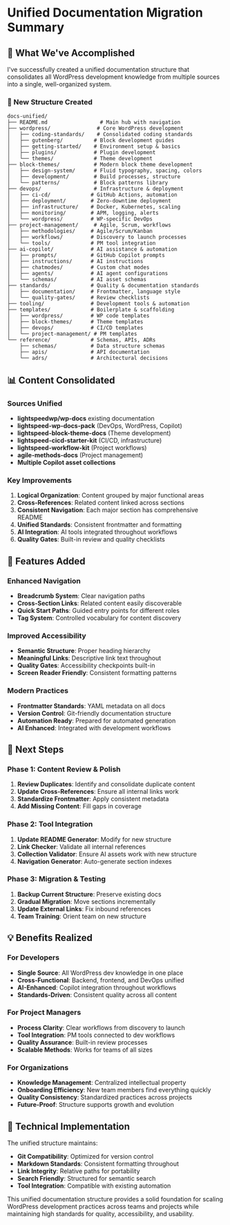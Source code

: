 # Unified Documentation Migration Summary

## 🎯 What We've Accomplished

I've successfully created a unified documentation structure that consolidates all WordPress development knowledge from multiple sources into a single, well-organized system.

### 📁 New Structure Created

```
docs-unified/
├── README.md                 # Main hub with navigation
├── wordpress/               # Core WordPress development
│   ├── coding-standards/    # Consolidated coding standards
│   ├── gutenberg/          # Block development guides
│   ├── getting-started/    # Environment setup & basics
│   ├── plugins/            # Plugin development
│   └── themes/             # Theme development
├── block-themes/           # Modern block theme development
│   ├── design-system/      # Fluid typography, spacing, colors
│   ├── development/        # Build processes, structure
│   └── patterns/           # Block patterns library
├── devops/                 # Infrastructure & deployment
│   ├── ci-cd/             # GitHub Actions, automation
│   ├── deployment/        # Zero-downtime deployment
│   ├── infrastructure/    # Docker, Kubernetes, scaling
│   ├── monitoring/        # APM, logging, alerts
│   └── wordpress/         # WP-specific DevOps
├── project-management/     # Agile, Scrum, workflows
│   ├── methodologies/     # Agile/Scrum/Kanban
│   ├── workflows/         # Discovery to launch processes
│   └── tools/             # PM tool integration
├── ai-copilot/            # AI assistance & automation
│   ├── prompts/           # GitHub Copilot prompts
│   ├── instructions/      # AI instructions
│   ├── chatmodes/         # Custom chat modes
│   ├── agents/            # AI agent configurations
│   └── schemas/           # AI asset schemas
├── standards/             # Quality & documentation standards
│   ├── documentation/     # Frontmatter, language style
│   └── quality-gates/     # Review checklists
├── tooling/               # Development tools & automation
├── templates/             # Boilerplate & scaffolding
│   ├── wordpress/         # WP code templates
│   ├── block-themes/      # Theme templates
│   ├── devops/            # CI/CD templates
│   └── project-management/ # PM templates
└── reference/             # Schemas, APIs, ADRs
    ├── schemas/           # Data structure schemas
    ├── apis/              # API documentation
    └── adrs/              # Architectural decisions
```

## 📊 Content Consolidated

### Sources Unified

- **lightspeedwp/wp-docs** existing documentation
- **lightspeed-wp-docs-pack** (DevOps, WordPress, Copilot)
- **lightspeed-block-theme-docs** (Theme development)
- **lightspeed-cicd-starter-kit** (CI/CD, infrastructure)
- **lightspeed-workflow-kit** (Project workflows)
- **agile-methods-docs** (Project management)
- **Multiple Copilot asset collections**

### Key Improvements

1. **Logical Organization**: Content grouped by major functional areas
2. **Cross-References**: Related content linked across sections
3. **Consistent Navigation**: Each major section has comprehensive README
4. **Unified Standards**: Consistent frontmatter and formatting
5. **AI Integration**: AI tools integrated throughout workflows
6. **Quality Gates**: Built-in review and quality checklists

## 🎨 Features Added

### Enhanced Navigation

- **Breadcrumb System**: Clear navigation paths
- **Cross-Section Links**: Related content easily discoverable
- **Quick Start Paths**: Guided entry points for different roles
- **Tag System**: Controlled vocabulary for content discovery

### Improved Accessibility

- **Semantic Structure**: Proper heading hierarchy
- **Meaningful Links**: Descriptive link text throughout
- **Quality Gates**: Accessibility checkpoints built-in
- **Screen Reader Friendly**: Consistent formatting patterns

### Modern Practices

- **Frontmatter Standards**: YAML metadata on all docs
- **Version Control**: Git-friendly documentation structure
- **Automation Ready**: Prepared for automated generation
- **AI Enhanced**: Integrated with development workflows

## 🚀 Next Steps

### Phase 1: Content Review & Polish

1. **Review Duplicates**: Identify and consolidate duplicate content
2. **Update Cross-References**: Ensure all internal links work
3. **Standardize Frontmatter**: Apply consistent metadata
4. **Add Missing Content**: Fill gaps in coverage

### Phase 2: Tool Integration

1. **Update README Generator**: Modify for new structure
2. **Link Checker**: Validate all internal references
3. **Collection Validator**: Ensure AI assets work with new structure
4. **Navigation Generator**: Auto-generate section indexes

### Phase 3: Migration & Testing

1. **Backup Current Structure**: Preserve existing docs
2. **Gradual Migration**: Move sections incrementally
3. **Update External Links**: Fix inbound references
4. **Team Training**: Orient team on new structure

## 💡 Benefits Realized

### For Developers

- **Single Source**: All WordPress dev knowledge in one place
- **Cross-Functional**: Backend, frontend, and DevOps unified
- **AI-Enhanced**: Copilot integration throughout workflows
- **Standards-Driven**: Consistent quality across all content

### For Project Managers

- **Process Clarity**: Clear workflows from discovery to launch
- **Tool Integration**: PM tools connected to dev workflows
- **Quality Assurance**: Built-in review processes
- **Scalable Methods**: Works for teams of all sizes

### For Organizations

- **Knowledge Management**: Centralized intellectual property
- **Onboarding Efficiency**: New team members find everything quickly
- **Quality Consistency**: Standardized practices across projects
- **Future-Proof**: Structure supports growth and evolution

## 🔧 Technical Implementation

The unified structure maintains:

- **Git Compatibility**: Optimized for version control
- **Markdown Standards**: Consistent formatting throughout
- **Link Integrity**: Relative paths for portability
- **Search Friendly**: Structured for semantic search
- **Tool Integration**: Compatible with existing automation

This unified documentation structure provides a solid foundation for scaling WordPress development practices across teams and projects while maintaining high standards for quality, accessibility, and usability.

